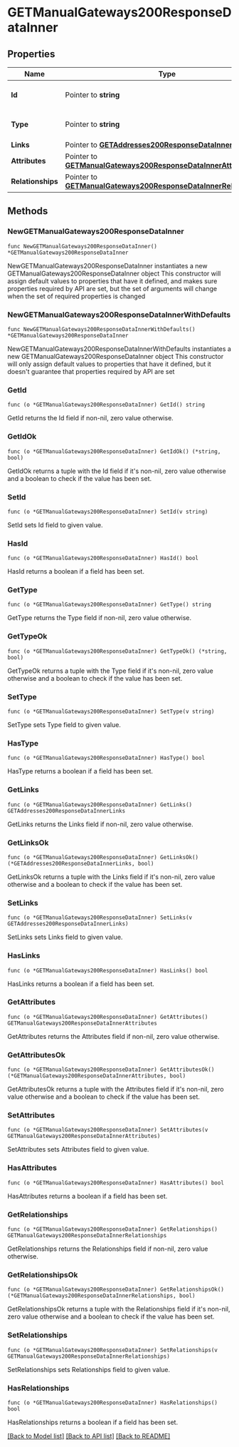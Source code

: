 # GETManualGateways200ResponseDataInner

## Properties

Name | Type | Description | Notes
------------ | ------------- | ------------- | -------------
**Id** | Pointer to **string** | The resource&#39;s id | [optional] 
**Type** | Pointer to **string** | The resource&#39;s type | [optional] [default to "manual_gateways"]
**Links** | Pointer to [**GETAddresses200ResponseDataInnerLinks**](GETAddresses200ResponseDataInnerLinks.md) |  | [optional] 
**Attributes** | Pointer to [**GETManualGateways200ResponseDataInnerAttributes**](GETManualGateways200ResponseDataInnerAttributes.md) |  | [optional] 
**Relationships** | Pointer to [**GETManualGateways200ResponseDataInnerRelationships**](GETManualGateways200ResponseDataInnerRelationships.md) |  | [optional] 

## Methods

### NewGETManualGateways200ResponseDataInner

`func NewGETManualGateways200ResponseDataInner() *GETManualGateways200ResponseDataInner`

NewGETManualGateways200ResponseDataInner instantiates a new GETManualGateways200ResponseDataInner object
This constructor will assign default values to properties that have it defined,
and makes sure properties required by API are set, but the set of arguments
will change when the set of required properties is changed

### NewGETManualGateways200ResponseDataInnerWithDefaults

`func NewGETManualGateways200ResponseDataInnerWithDefaults() *GETManualGateways200ResponseDataInner`

NewGETManualGateways200ResponseDataInnerWithDefaults instantiates a new GETManualGateways200ResponseDataInner object
This constructor will only assign default values to properties that have it defined,
but it doesn't guarantee that properties required by API are set

### GetId

`func (o *GETManualGateways200ResponseDataInner) GetId() string`

GetId returns the Id field if non-nil, zero value otherwise.

### GetIdOk

`func (o *GETManualGateways200ResponseDataInner) GetIdOk() (*string, bool)`

GetIdOk returns a tuple with the Id field if it's non-nil, zero value otherwise
and a boolean to check if the value has been set.

### SetId

`func (o *GETManualGateways200ResponseDataInner) SetId(v string)`

SetId sets Id field to given value.

### HasId

`func (o *GETManualGateways200ResponseDataInner) HasId() bool`

HasId returns a boolean if a field has been set.

### GetType

`func (o *GETManualGateways200ResponseDataInner) GetType() string`

GetType returns the Type field if non-nil, zero value otherwise.

### GetTypeOk

`func (o *GETManualGateways200ResponseDataInner) GetTypeOk() (*string, bool)`

GetTypeOk returns a tuple with the Type field if it's non-nil, zero value otherwise
and a boolean to check if the value has been set.

### SetType

`func (o *GETManualGateways200ResponseDataInner) SetType(v string)`

SetType sets Type field to given value.

### HasType

`func (o *GETManualGateways200ResponseDataInner) HasType() bool`

HasType returns a boolean if a field has been set.

### GetLinks

`func (o *GETManualGateways200ResponseDataInner) GetLinks() GETAddresses200ResponseDataInnerLinks`

GetLinks returns the Links field if non-nil, zero value otherwise.

### GetLinksOk

`func (o *GETManualGateways200ResponseDataInner) GetLinksOk() (*GETAddresses200ResponseDataInnerLinks, bool)`

GetLinksOk returns a tuple with the Links field if it's non-nil, zero value otherwise
and a boolean to check if the value has been set.

### SetLinks

`func (o *GETManualGateways200ResponseDataInner) SetLinks(v GETAddresses200ResponseDataInnerLinks)`

SetLinks sets Links field to given value.

### HasLinks

`func (o *GETManualGateways200ResponseDataInner) HasLinks() bool`

HasLinks returns a boolean if a field has been set.

### GetAttributes

`func (o *GETManualGateways200ResponseDataInner) GetAttributes() GETManualGateways200ResponseDataInnerAttributes`

GetAttributes returns the Attributes field if non-nil, zero value otherwise.

### GetAttributesOk

`func (o *GETManualGateways200ResponseDataInner) GetAttributesOk() (*GETManualGateways200ResponseDataInnerAttributes, bool)`

GetAttributesOk returns a tuple with the Attributes field if it's non-nil, zero value otherwise
and a boolean to check if the value has been set.

### SetAttributes

`func (o *GETManualGateways200ResponseDataInner) SetAttributes(v GETManualGateways200ResponseDataInnerAttributes)`

SetAttributes sets Attributes field to given value.

### HasAttributes

`func (o *GETManualGateways200ResponseDataInner) HasAttributes() bool`

HasAttributes returns a boolean if a field has been set.

### GetRelationships

`func (o *GETManualGateways200ResponseDataInner) GetRelationships() GETManualGateways200ResponseDataInnerRelationships`

GetRelationships returns the Relationships field if non-nil, zero value otherwise.

### GetRelationshipsOk

`func (o *GETManualGateways200ResponseDataInner) GetRelationshipsOk() (*GETManualGateways200ResponseDataInnerRelationships, bool)`

GetRelationshipsOk returns a tuple with the Relationships field if it's non-nil, zero value otherwise
and a boolean to check if the value has been set.

### SetRelationships

`func (o *GETManualGateways200ResponseDataInner) SetRelationships(v GETManualGateways200ResponseDataInnerRelationships)`

SetRelationships sets Relationships field to given value.

### HasRelationships

`func (o *GETManualGateways200ResponseDataInner) HasRelationships() bool`

HasRelationships returns a boolean if a field has been set.


[[Back to Model list]](../README.md#documentation-for-models) [[Back to API list]](../README.md#documentation-for-api-endpoints) [[Back to README]](../README.md)


